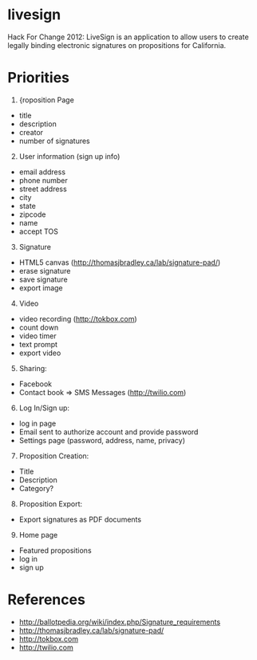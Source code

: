 livesign
========

Hack For Change 2012: LiveSign is an application to allow users to create legally binding electronic signatures on propositions for California.

Priorities
========

1) {roposition Page
- title
- description
- creator
- number of signatures

2) User information (sign up info)
- email address
- phone number
- street address
- city
- state
- zipcode
- name
- accept TOS

3) Signature
- HTML5 canvas (http://thomasjbradley.ca/lab/signature-pad/)
- erase signature
- save signature
- export image

4) Video
- video recording (http://tokbox.com)
- count down
- video timer
- text prompt
- export video

5) Sharing:
- Facebook
- Contact book => SMS Messages (http://twilio.com)

6) Log In/Sign up:
- log in page
- Email sent to authorize account and provide password
- Settings page (password, address, name, privacy)

7) Proposition Creation:
- Title
- Description
- Category?

8) Proposition Export:
- Export signatures as PDF documents

9) Home page
- Featured propositions
- log in
- sign up

References
=========

* http://ballotpedia.org/wiki/index.php/Signature_requirements
* http://thomasjbradley.ca/lab/signature-pad/
* http://tokbox.com
* http://twilio.com
